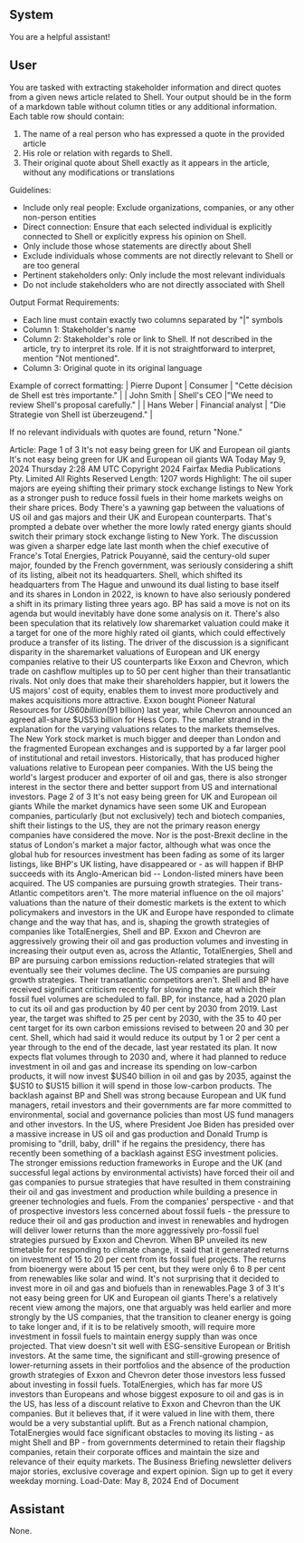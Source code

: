 ## System

You are a helpful assistant!

## User


You are tasked with extracting stakeholder information and direct quotes from a given news article related to Shell. Your output should be in the form of a markdown table without column titles or any additional information. Each table row should contain:
1. The name of a real person who has expressed a quote in the provided article
2. His role or relation with regards to Shell.
3. Their original quote about Shell exactly as it appears in the article, without any modifications or translations

Guidelines:
- Include only real people: Exclude organizations, companies, or any other non-person entities
- Direct connection: Ensure that each selected individual is explicitly connected to Shell or explicitly express his opinion on Shell.
- Only include those whose statements are directly about Shell
- Exclude individuals whose comments are not directly relevant to Shell or are too general
- Pertinent stakeholders only: Only include the most relevant individuals
- Do not include stakeholders who are not directly associated with Shell

Output Format Requirements:
- Each line must contain exactly two columns separated by "|" symbols
- Column 1: Stakeholder's name
- Column 2: Stakeholder's role or link to Shell. If not described in the article, try to interpret its role. If it is not straightforward to interpret, mention "Not mentioned".
- Column 3: Original quote in its original language

Example of correct formatting:
| Pierre Dupont | Consumer | "Cette décision de Shell est très importante." |
| John Smith | Shell's CEO |"We need to review Shell's proposal carefully." |
| Hans Weber | Financial analyst | "Die Strategie von Shell ist überzeugend." |

If no relevant individuals with quotes are found, return "None."

Article:
Page 1 of 3
It's not easy being green for UK and European oil giants
It's not easy being green for UK and European oil giants
WA Today
May 9, 2024 Thursday 2:28 AM UTC
Copyright 2024 Fairfax Media Publications Pty. Limited All Rights Reserved
Length: 1207 words
Highlight: The oil super majors are eyeing shifting their primary stock exchange listings to New York as a stronger 
push to reduce fossil fuels in their home markets weighs on their share prices.
Body
There's a yawning gap between the valuations of US oil and gas majors and their UK and European counterparts. 
That's prompted a debate over whether the more lowly rated energy giants should switch their primary stock 
exchange listing to New York.
The discussion was given a sharper edge late last month when the chief executive of France's Total Energies, 
Patrick Pouyanné, said the century-old super major, founded by the French government, was seriously considering 
a shift of its listing, albeit not its headquarters.
Shell, which shifted its headquarters from The Hague and unwound its dual listing to base itself and its shares in 
London in 2022, is known to have also seriously pondered a shift in its primary listing three years ago.
BP has said a move is not on its agenda but would inevitably have done some analysis on it. There's also been 
speculation that its relatively low sharemarket valuation could make it a target for one of the more highly rated oil 
giants, which could effectively produce a transfer of its listing.
The driver of the discussion is a significant disparity in the sharemarket valuations of European and UK energy 
companies relative to their US counterparts like Exxon and Chevron, which trade on cashflow multiples up to 50 per 
cent higher than their transatlantic rivals.
Not only does that make their shareholders happier, but it lowers the US majors' cost of equity, enables them to 
invest more productively and makes acquisitions more attractive. Exxon bought Pioneer Natural Resources for 
$US60 billion ($91 billion) last year, while Chevron announced an agreed all-share $US53 billion for Hess Corp.
The smaller strand in the explanation for the varying valuations relates to the markets themselves.
The New York stock market is much bigger and deeper than London and the fragmented European exchanges and 
is supported by a far larger pool of institutional and retail investors. Historically, that has produced higher valuations 
relative to European peer companies.
With the US being the world's largest producer and exporter of oil and gas, there is also stronger interest in the 
sector there and better support from US and international investors.
Page 2 of 3
It's not easy being green for UK and European oil giants
While the market dynamics have seen some UK and European companies, particularly (but not exclusively) tech 
and biotech companies, shift their listings to the US, they are not the primary reason energy companies have 
considered the move.
Nor is the post-Brexit decline in the status of London's market a major factor, although what was once the global 
hub for resources investment has been fading as some of its larger listings, like BHP's UK listing, have disappeared 
or - as will happen if BHP succeeds with its Anglo-American bid -- London-listed miners have been acquired.
The US companies are pursuing growth strategies. Their trans-Atlantic competitors aren't.
The more material influence on the oil majors' valuations than the nature of their domestic markets is the extent to 
which policymakers and investors in the UK and Europe have responded to climate change and the way that has, 
and is, shaping the growth strategies of companies like TotalEnergies, Shell and BP.
Exxon and Chevron are aggressively growing their oil and gas production volumes and investing in increasing their 
output even as, across the Atlantic, TotalEnergies, Shell and BP are pursuing carbon emissions reduction-related 
strategies that will eventually see their volumes decline.
The US companies are pursuing growth strategies. Their transatlantic competitors aren't.
Shell and BP have received significant criticism recently for slowing the rate at which their fossil fuel volumes are 
scheduled to fall.
BP, for instance, had a 2020 plan to cut its oil and gas production by 40 per cent by 2030 from 2019. Last year, the 
target was shifted to 25 per cent by 2030, with the 35 to 40 per cent target for its own carbon emissions revised to 
between 20 and 30 per cent.
Shell, which had said it would reduce its output by 1 or 2 per cent a year through to the end of the decade, last year 
restated its plan.
It now expects flat volumes through to 2030 and, where it had planned to reduce investment in oil and gas and 
increase its spending on low-carbon products, it will now invest $US40 billion in oil and gas by 2035, against the 
$US10 to $US15 billion it will spend in those low-carbon products.
The backlash against BP and Shell was strong because European and UK fund managers, retail investors and their 
governments are far more committed to environmental, social and governance policies than most US fund 
managers and other investors.
In the US, where President Joe Biden has presided over a massive increase in US oil and gas production and 
Donald Trump is promising to "drill, baby, drill" if he regains the presidency, there has recently been something of a 
backlash against ESG investment policies.
The stronger emissions reduction frameworks in Europe and the UK (and successful legal actions by environmental 
activists) have forced their oil and gas companies to pursue strategies that have resulted in them constraining their 
oil and gas investment and production while building a presence in greener technologies and fuels.
From the companies' perspective - and that of prospective investors less concerned about fossil fuels - the pressure 
to reduce their oil and gas production and invest in renewables and hydrogen will deliver lower returns than the 
more aggressively pro-fossil fuel strategies pursued by Exxon and Chevron.
When BP unveiled its new timetable for responding to climate change, it said that it generated returns on 
investment of 15 to 20 per cent from its fossil fuel projects. The returns from bioenergy were about 15 per cent, but 
they were only 6 to 8 per cent from renewables like solar and wind. It's not surprising that it decided to invest more 
in oil and gas and biofuels than in renewables.Page 3 of 3
It's not easy being green for UK and European oil giants
There's a relatively recent view among the majors, one that arguably was held earlier and more strongly by the US 
companies, that the transition to cleaner energy is going to take longer and, if it is to be relatively smooth, will 
require more investment in fossil fuels to maintain energy supply than was once projected.
That view doesn't sit well with ESG-sensitive European or British investors. At the same time, the significant and 
still-growing presence of lower-returning assets in their portfolios and the absence of the production growth 
strategies of Exxon and Chevron deter those investors less fussed about investing in fossil fuels.
TotalEnergies, which has far more US investors than Europeans and whose biggest exposure to oil and gas is in 
the US, has less of a discount relative to Exxon and Chevron than the UK companies. But it believes that, if it were 
valued in line with them, there would be a very substantial uplift.
But as a French national champion, TotalEnergies would face significant obstacles to moving its listing - as might 
Shell and BP - from governments determined to retain their flagship companies, retain their corporate offices and 
maintain the size and relevance of their equity markets.
The Business Briefing newsletter delivers major stories, exclusive coverage and expert opinion. Sign up to 
get it every weekday morning.
Load-Date: May 8, 2024
End of Document
        

## Assistant

None.

